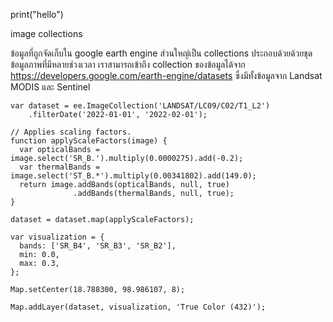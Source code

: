 print("hello")

image collections

ข้อมูลที่ถูกจัดเก็บใน google earth engine ส่วนใหญ่เป็น collections ประกอบด้วยด้วยชุดข้อมูลภาพที่มีหลายช่วงเวลา 
เราสามารถเข้าถึง collection ของข้อมูลได้จาก https://developers.google.com/earth-engine/datasets 
ซึ่งมีทั้งข้อมูลจาก Landsat MODIS และ Sentinel

```
var dataset = ee.ImageCollection('LANDSAT/LC09/C02/T1_L2')
    .filterDate('2022-01-01', '2022-02-01');

// Applies scaling factors.
function applyScaleFactors(image) {
  var opticalBands = image.select('SR_B.').multiply(0.0000275).add(-0.2);
  var thermalBands = image.select('ST_B.*').multiply(0.00341802).add(149.0);
  return image.addBands(opticalBands, null, true)
              .addBands(thermalBands, null, true);
}

dataset = dataset.map(applyScaleFactors);

var visualization = {
  bands: ['SR_B4', 'SR_B3', 'SR_B2'],
  min: 0.0,
  max: 0.3,
};

Map.setCenter(18.788300, 98.986107, 8);

Map.addLayer(dataset, visualization, 'True Color (432)');
```
